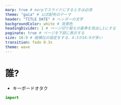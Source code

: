 ```yaml
---
marp: true # marpでスライドにするときは必須
theme: "gaia" # 公式配布のテーマ
header: "TITLE DATE" # ヘッダーの文字
backgroundColor: white # 背景色
headingDivider: 1 # ページ切り替えの基準を見出し1にする
paginate: true # ページを下部に表示する
size: 16:9 # 縦横比の設定をする、4:3か16:9が多い
transition: fade 0.3s
theme: wave
---
```

# 誰?

- キーボードオタク

```python
import
```
